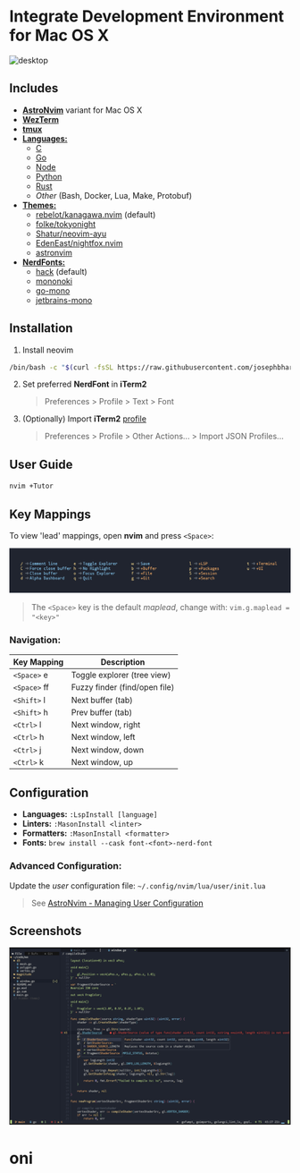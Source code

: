 # Integrate Development Environment for Mac OS X

![desktop][desktop]

## Includes

- [**AstroNvim**](https://astronvim.github.io) variant for Mac OS X
- [**WezTerm**](https://wezfurlong.org/wezterm/)
- [**tmux**](https://github.com/tmux/tmux/wiki)
- [**Languages:**](https://github.com/neovim/nvim-lspconfig/blob/master/doc/server_configurations.md)
  - [C](https://github.com/neovim/nvim-lspconfig/blob/master/doc/server_configurations.md#clangd)
  - [Go](https://github.com/neovim/nvim-lspconfig/blob/master/doc/server_configurations.md#gopls)
  - [Node](https://github.com/neovim/nvim-lspconfig/blob/master/doc/server_configurations.md#tsserver)
  - [Python](https://github.com/neovim/nvim-lspconfig/blob/master/doc/server_configurations.md#pyright)
  - [Rust](https://github.com/neovim/nvim-lspconfig/blob/master/doc/server_configurations.md#rust_analyzer)
  - _Other_ (Bash, Docker, Lua, Make, Protobuf)
- [**Themes:**](https://github.com/topics/neovim-theme)
  - [rebelot/kanagawa.nvim](https://github.com/rebelot/kanagawa.nvim) (default)
  - [folke/tokyonight](https://github.com/folke/tokyonight.nvim)
  - [Shatur/neovim-ayu](https://github.com/Shatur/neovim-ayu)
  - [EdenEast/nightfox.nvim](https://github.com/EdenEast/nightfox.nvim)
  - [astronvim](https://astronvim.github.io)
- [**NerdFonts:**](https://www.nerdfonts.com)
  - [hack](https://www.programmingfonts.org/#hack) (default)
  - [mononoki](https://www.programmingfonts.org/#mononoki)
  - [go-mono](https://www.programmingfonts.org/#go-mono)
  - [jetbrains-mono](https://www.programmingfonts.org/#jetbrains-mono)

## Installation

1. Install neovim

```sh
/bin/bash -c "$(curl -fsSL https://raw.githubusercontent.com/josephbharrison/nvim/HEAD/install.sh)"
```

2. Set preferred **NerdFont** in **iTerm2**

   > Preferences > Profile > Text > Font

3. (Optionally) Import **iTerm2** [profile](profiles/iterm2/Afterglow.json)

   > Preferences > Profile > Other Actions... > Import JSON Profiles...

## User Guide

```sh
nvim +Tutor
```

## Key Mappings

To view 'lead' mappings, open **nvim** and press `<Space>`:

![mappings][mappings]

> The `<Space>` key is the default _maplead_, change with: `vim.g.maplead = "<key>"`

### Navigation:

| Key Mapping  | Description                   |
| ------------ | ----------------------------- |
| `<Space>` e  | Toggle explorer (tree view)   |
| `<Space>` ff | Fuzzy finder (find/open file) |
| `<Shift>` l  | Next buffer (tab)             |
| `<Shift>` h  | Prev buffer (tab)             |
| `<Ctrl>` l   | Next window, right            |
| `<Ctrl>` h   | Next window, left             |
| `<Ctrl>` j   | Next window, down             |
| `<Ctrl>` k   | Next window, up               |

## Configuration

- **Languages:** `:LspInstall [language]`
- **Linters:** `:MasonInstall <linter>`
- **Formatters:** `:MasonInstall <formatter>`
- **Fonts:** `brew install --cask font-<font>-nerd-font`

### Advanced Configuration:

Update the _user_ configuration file: `~/.config/nvim/lua/user/init.lua`

> See [AstroNvim - Managing User Configuration](https://astronvim.github.io/Configuration/manage_user_config)

## Screenshots

![screen][screen]

[desktop]: https://raw.githubusercontent.com/josephbharrison/nvim/main/images/desktop.png
[screen]: https://raw.githubusercontent.com/josephbharrison/nvim/main/images/screen.png
[mappings]: https://raw.githubusercontent.com/josephbharrison/nvim/main/images/mappings.png
# oni
